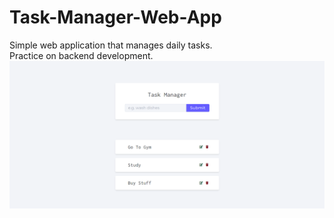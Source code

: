 # Task-Manager-Web-App
Simple web application that manages daily tasks.  
Practice on backend development.  
![alt text](https://github.com/muhhammdsallam/Task-Manager-Web-App/blob/master/view%20tasks.png)
